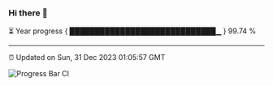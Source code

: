 ### Hi there 👋

⏳ Year progress { █████████████████████████████▁ } 99.74 %

---

⏰ Updated on Sun, 31 Dec 2023 01:05:57 GMT

![Progress Bar CI](https://github.com/liununu/liununu/workflows/Progress%20Bar%20CI/badge.svg)

